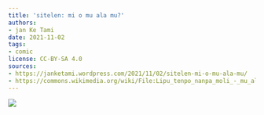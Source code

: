 ```yaml
---
title: 'sitelen: mi o mu ala mu?'
authors:
- jan Ke Tami
date: 2021-11-02
tags:
- comic
license: CC-BY-SA 4.0
sources:
- https://janketami.wordpress.com/2021/11/02/sitelen-mi-o-mu-ala-mu/
- https://commons.wikimedia.org/wiki/File:Lipu_tenpo_nanpa_moli_-_mu_ala_mu.png
---
```


![](https://upload.wikimedia.org/wikipedia/commons/f/f5/Lipu_tenpo_nanpa_moli_-_mu_ala_mu.png)
